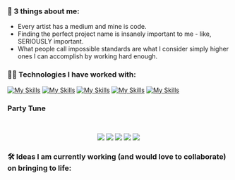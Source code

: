 ### 👋 3 things about me:
- Every artist has a medium and mine is code.
- Finding the perfect project name is insanely important to me - like, SERIOUSLY important.
- What people call impossible standards are what I consider simply higher ones I can accomplish by working hard enough.

### 👩‍💻 Technologies I have worked with:
[![My Skills](https://skillicons.dev/icons?i=azure,aws,gcp,cloudflare,prometheus,grafana,docker,kubernetes,jenkins,terraform,linux,nginx&theme=light)](https://skillicons.dev)
[![My Skills](https://skillicons.dev/icons?i=java,go,cs,dotnet,rust,py,latex,php&theme=light)](https://skillicons.dev)
[![My Skills](https://skillicons.dev/icons?i=flutter,firebase,materialui,html,css,js,nodejs,react&theme=light)](https://skillicons.dev)
[![My Skills](https://skillicons.dev/icons?i=mongodb,mysql,postgres&theme=light)](https://skillicons.dev)
[![My Skills](https://skillicons.dev/icons?i=kali,postman,figma&theme=light)](https://skillicons.dev)





### Party Tune
<br>

<p align="center">
  <img src="https://skillicons.dev/icons?i=azure,aws,gcp,cloudflare,prometheus,grafana,docker,kubernetes,jenkins,terraform,linux,nginx" />
  <img src="https://skillicons.dev/icons?i=java,go,cs,dotnet,rust,py,latex,php" />
  <img src="https://skillicons.dev/icons?i=flutter,firebase,materialui,html,css,js,nodejs,react" />
  <img src="https://skillicons.dev/icons?i=mongodb,mysql,postgres" />
  <img src="https://skillicons.dev/icons?i=kali,postman,figma" />
</p>

### 🛠️ Ideas I am currently working (and would love to collaborate) on bringing to life:
